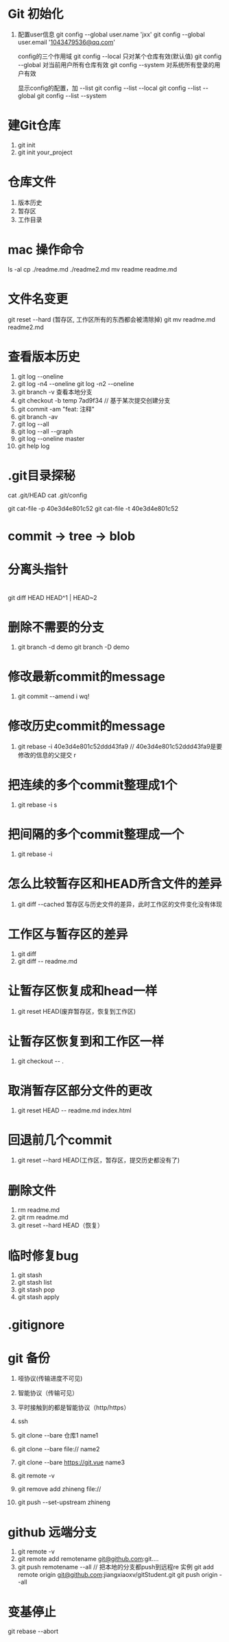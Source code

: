 
# Git 初始化
1. 配置user信息
   git config --global user.name 'jxx'
   git config --global user.email '1043479536@qq.com'

   config的三个作用域
   git config --local 只对某个仓库有效(默认值)
   git config --global 对当前用户所有仓库有效
   git config --system 对系统所有登录的用户有效

   显示config的配置，加 --list
   git config --list --local
   git config --list --global
   git config --list --system


# 建Git仓库
1. git init
2. git init your_project

# 仓库文件
1. 版本历史
2. 暂存区
3. 工作目录


# mac 操作命令
ls -al
cp ./readme.md  ./readme2.md
mv readme readme.md

# 文件名变更
git reset --hard (暂存区, 工作区所有的东西都会被清除掉)
git mv readme.md readme2.md


# 查看版本历史
1. git log --oneline
2. git log -n4 --oneline  git log -n2 --oneline
3. git branch -v 查看本地分支
4. git checkout -b temp 7ad9f34 // 基于某次提交创建分支
5. git commit -am "feat: 注释"
6. git branch -av
7. git log --all
8. git log --all --graph
9. git log --oneline master
10. git help log


# .git目录探秘
cat .git/HEAD
cat .git/config

git cat-file -p 40e3d4e801c52
git cat-file -t 40e3d4e801c52

# commit -> tree -> blob

# 分离头指针


# 
git diff HEAD HEAD^1 | HEAD~2


# 删除不需要的分支
1. git branch -d demo
   git branch -D demo

# 修改最新commit的message
1. git commit --amend
   i wq!

# 修改历史commit的message
1. git rebase -i 40e3d4e801c52ddd43fa9 // 40e3d4e801c52ddd43fa9是要修改的信息的父提交
   r

# 把连续的多个commit整理成1个
1. git rebase -i 
   s

# 把间隔的多个commit整理成一个
1. git rebase -i 
   
# 怎么比较暂存区和HEAD所含文件的差异
1. git diff --cached 暂存区与历史文件的差异，此时工作区的文件变化没有体现

# 工作区与暂存区的差异
1. git diff
2. git diff -- readme.md

# 让暂存区恢复成和head一样
1. git reset HEAD(废弃暂存区，恢复到工作区)

# 让暂存区恢复到和工作区一样
1. git checkout -- .

# 取消暂存区部分文件的更改
1. git reset HEAD -- readme.md index.html

# 回退前几个commit
1. git reset --hard HEAD(工作区，暂存区，提交历史都没有了)

# 删除文件
1. rm readme.md
2. git rm readme.md
3. git reset --hard HEAD（恢复）

# 临时修复bug
1. git stash
2. git stash list
3. git stash pop
4. git stash apply


# .gitignore

# git 备份
1. 哑协议(传输进度不可见)
2. 智能协议（传输可见）
3. 平时接触到的都是智能协议（http/https）
4. ssh

5. git clone --bare 仓库1            name1
6. git clone --bare file://         name2
7. git clone --bare https://git.vue name3
8. git remote -v
9. git remove add zhineng file://
10. git push --set-upstream zhineng 

# github 远端分支
1. git remote -v
2. git remote add remotename git@github.com:git....
3. git push remotename --all // 把本地的分支都push到远程re
实例
git add remote origin git@github.com:jiangxiaoxv/gitStudent.git
git push origin --all

# 变基停止
git rebase --abort
